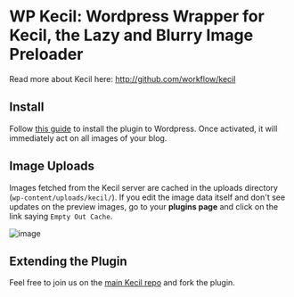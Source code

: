 # WP Kecil: Wordpress Wrapper for Kecil, the Lazy and Blurry Image Preloader

Read more about Kecil here: http://github.com/workflow/kecil

## Install
Follow [this guide](http://www.wpbeginner.com/beginners-guide/step-by-step-guide-to-install-a-wordpress-plugin-for-beginners/) to install the plugin to Wordpress. Once activated, it will immediately act on all images of your blog.

## Image Uploads
Images fetched from the Kecil server are cached in the uploads directory (`wp-content/uploads/kecil/`).
If you edit the image data itself and don't see updates on the preview images, go to your **plugins page** and click on the link saying `Empty Out Cache`. 

![image](https://cloud.githubusercontent.com/assets/8395474/15459551/ecf87370-20d8-11e6-8b65-c9812618544f.png)

## Extending the Plugin
Feel free to join us on the [main Kecil repo](http://github.com/workflow/kecil) and fork the plugin.